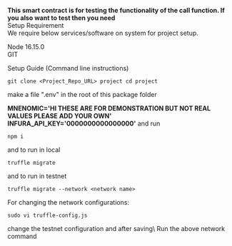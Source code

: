 **This smart contract is for testing the functionality of the call function. If you also want to test then you need**\
Setup Requirement\
We require below services/software on system for project setup.

Node 16.15.0\
GIT


Setup Guide (Command line instructions)
```
git clone <Project_Repo_URL> project cd project
```

make a file ".env" in the root of this package folder

**MNENOMIC='HI THESE ARE FOR DEMONSTRATION BUT NOT  REAL VALUES PLEASE ADD YOUR OWN'**\
**INFURA_API_KEY='0000000000000000'**
and run 
```
npm i
```
and to run in local

```
truffle migrate
```
and to run in testnet

```
truffle migrate --network <network name>
```
For changing the network configurations:
```
sudo vi truffle-config.js
```
change the testnet configuration and after saving\ Run the above network command
